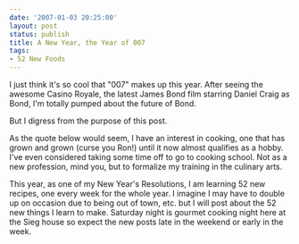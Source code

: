```yaml
---
date: '2007-01-03 20:25:00'
layout: post
status: publish
title: A New Year, the Year of 007
tags:
- 52 New Foods
---
```


I just think it's so cool that "007" makes up this year. After seeing the awesome Casino Royale, the latest James Bond film starring Daniel Craig as Bond, I'm totally pumped about the future of Bond.  

But I digress from the purpose of this post.  

As the quote below would seem, I have an interest in cooking, one that has grown and grown (curse you Ron!) until it now almost qualifies as a hobby. I've even considered taking some time off to go to cooking school. Not as a new profession, mind you, but to formalize my training in the culinary arts.  

This year, as one of my New Year's Resolutions, I am learning 52 new recipes, one every week for the whole year. I imagine I may have to double up on occasion due to being out of town, etc. but I will post about the 52 new things I learn to make. Saturday night is gourmet cooking night here at the Sieg house so expect the new posts late in the weekend or early in the week.
